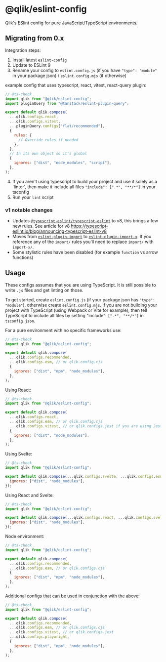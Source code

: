 # @qlik/eslint-config

Qlik's ESlint config for pure JavaScript/TypeScript environments.

## Migrating from 0.x

Integration steps:

1. Install latest `eslint-config`
2. Update to ESLint 9
3. Rename your config to `eslint.config.js` (if you have `"type": "module"` in your package json) / `eslint.config.mjs` (if otherwise)

example config that uses typescript, react, vitest, react-query plugin:

```js
// @ts-check
import qlik from "@qlik/eslint-config";
import pluginQuery from "@tanstack/eslint-plugin-query";

export default qlik.compose(
  ...qlik.configs.react,
  ...qlik.configs.vitest,
  ...pluginQuery.configs["flat/recommended"],
  {
    rules: {
      // Override rules if needed
    },
  },
  // In its own object so it's global
  {
    ignores: ["dist", "node_modules", "script"],
  },
);
```

4. If you aren't using typescript to build your project and use it solely as a 'linter', then make it include all files `"include": [".*", "**/*"]` in your tsconfig
5. Run your `lint` script

### v1 notable changes

- Updates [`@typescript-eslint/typescript-eslint`](https://github.com/typescript-eslint/typescript-eslint) to v8, this brings a few new rules. See article for v8 <https://typescript-eslint.io/blog/announcing-typescript-eslint-v8>
- Moves from [`eslint-plugin-import`](https://github.com/import-js/eslint-plugin-import) to [`eslint-plugin-import-x`](https://github.com/un-ts/eslint-plugin-import-x). If you reference any of the `import/` rules you'll need to replace `import/` with `import-x/`.
- Some stylistic rules have been disabled (for example `function` vs arrow functions)

## Usage

These configs assumes that you are using TypeScript. It is still possible to write `.js` files and get linting on those.

To get started, create `eslint.config.js` (if your package json has `"type": "module"`), otherwise create `eslint.config.mjs`.
If you are not building your project with TypeScript (using Webpack or Vite for example), then tell TypeScript to include
all files by setting "include": `[".*", "**/*"]` in `tsconfig.json`.

For a pure environment with no specific frameworks use:

```js
// @ts-check
import qlik from "@qlik/eslint-config";

export default qlik.compose(
  ...qlik.configs.recommended,
  ...qlik.configs.esm, // or qlik.config.cjs
  {
    ignores: ["dist", "npm", "node_modules"],
  },
);
```

Using React:

```js
// @ts-check
import qlik from "@qlik/eslint-config";

export default qlik.compose(
  ...qlik.configs.react,
  ...qlik.configs.esm, // or qlik.config.cjs
  ...qlik.configs.vitest, // or qlik.configs.jest if you are using Jest
  {
    ignores: ["dist", "node_modules"],
  },
);
```

Using Svelte:

```js
// @ts-check
import qlik from "@qlik/eslint-config";

export default qlik.compose(...qlik.configs.svelte, ...qlik.configs.esm, {
  ignores: ["dist", "node_modules"],
});
```

Using React and Svelte:

```js
// @ts-check
import qlik from "@qlik/eslint-config";

export default qlik.compose(...qlik.configs.react, ...qlik.configs.svelte, ...qlik.configs.esm, {
  ignores: ["dist", "node_modules"],
});
```

Node environment:

```js
// @ts-check
import qlik from "@qlik/eslint-config";

export default qlik.compose(
  ...qlik.configs.recommended,
  ...qlik.configs.esm, // or qlik.configs.cjs
  {
    ignores: ["dist", "npm", "node_modules"],
  },
);
```

Additional configs that can be used in conjunction with the above:

```js
// @ts-check
import qlik from "@qlik/eslint-config";

export default qlik.compose(
  ...qlik.configs.recommended,
  ...qlik.configs.esm, // or qlik.configs.cjs
  ...qlik.configs.vitest, // or qlik.configs.jest
  ...qlik.configs.playwright,
  {
    ignores: ["dist", "npm", "node_modules"],
  },
);
```
